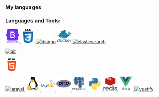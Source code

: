 ### My languages
<p align="left">
</p>

<h3 align="left">Languages and Tools:</h3>

<p align="left"> 
<a href="https://getbootstrap.com" target="_blank" rel="noreferrer"> <img src="https://raw.githubusercontent.com/devicons/devicon/master/icons/bootstrap/bootstrap-plain-wordmark.svg" width="45" height="45"/> </a> 
<a href="https://www.w3schools.com/css" target="_blank" rel="noreferrer"> <img src="https://raw.githubusercontent.com/devicons/devicon/master/icons/css3/css3-original-wordmark.svg" width="45" height="45"/> </a> 
<a href="https://www.djangoproject.com" target="_blank" rel="noreferrer"> <img src="https://cdn.worldvectorlogo.com/logos/django.svg" alt="django" width="45" height="45"/></a> 
<a href="https://www.docker.com" target="_blank" rel="noreferrer"> <img src="https://raw.githubusercontent.com/devicons/devicon/master/icons/docker/docker-original-wordmark.svg" width="45" height="45"/> </a>        
<a href="https://www.elastic.co" target="_blank" rel="noreferrer"> <img src="https://www.vectorlogo.zone/logos/elastic/elastic-icon.svg" alt="elasticsearch" width="45" height="45"/> </a> </p> </a> 
<a href="https://git-scm.com" target="_blank" rel="noreferrer"> <img src="https://www.vectorlogo.zone/logos/git-scm/git-scm-icon.svg" alt="git" width="45" height="45"/> </a> 

<a href="https://www.w3.org/html" target="_blank" rel="noreferrer"> <img src="https://raw.githubusercontent.com/devicons/devicon/master/icons/html5/html5-original-wordmark.svg" alt="html5" width="40" height="40"/> </a> 

<a href="https://laravel.com" target="_blank" rel="noreferrer"> <img src="https://laravel.com/img/logomark.min.svg" alt="laravel" width="40" height="40"/> </a> 
<a href="https://www.linux.org" target="_blank" rel="noreferrer"> <img src="https://raw.githubusercontent.com/devicons/devicon/master/icons/linux/linux-original.svg" width="45" height="45"/> </a>
<a href="https://www.mysql.com" target="_blank" rel="noreferrer"> <img src="https://raw.githubusercontent.com/devicons/devicon/master/icons/mysql/mysql-original-wordmark.svg"  width="45" height="45"/> </a> 
<a href="https://www.php.net" target="_blank" rel="noreferrer"> <img src="https://raw.githubusercontent.com/devicons/devicon/master/icons/php/php-original.svg" width="45" height="45"/> </a> 
<a href="https://www.postgresql.org" target="_blank" rel="noreferrer"> <img src="https://raw.githubusercontent.com/devicons/devicon/master/icons/postgresql/postgresql-original-wordmark.svg"  width="45" height="45"/> </a> 
<a href="https://www.python.org" target="_blank" rel="noreferrer"> <img src="https://raw.githubusercontent.com/devicons/devicon/master/icons/python/python-original.svg"  width="45" height="45"/> </a> 
<a href="https://redis.io" target="_blank" rel="noreferrer"> <img src="https://raw.githubusercontent.com/devicons/devicon/master/icons/redis/redis-original-wordmark.svg" width="45" height="45"/> </a> 
<a href="https://vuejs.org" target="_blank" rel="noreferrer"> <img src="https://raw.githubusercontent.com/devicons/devicon/master/icons/vuejs/vuejs-original-wordmark.svg"  width="45" height="45"/> </a> 
<a href="https://vuetifyjs.com/en" target="_blank" rel="noreferrer"> <img src="https://bestofjs.org/logos/vuetify.svg" alt="vuetify" width="40" height="40"/> </a> </p>
